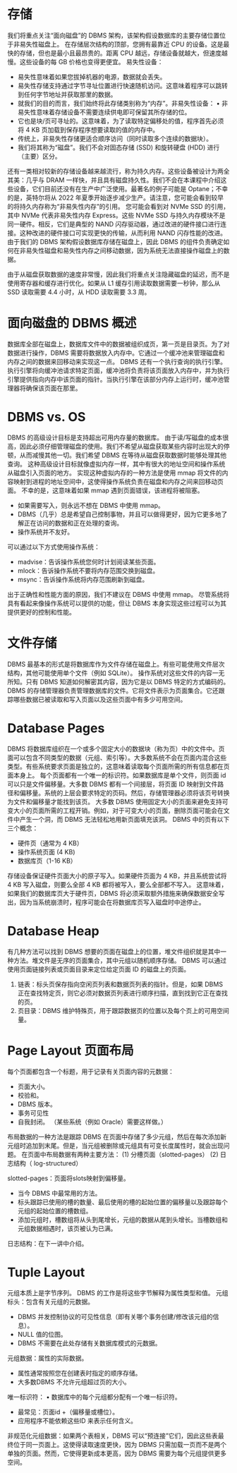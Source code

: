 # 存储
我们将重点关注“面向磁盘”的 DBMS 架构，该架构假设数据库的主要存储位置位于非易失性磁盘上。
在存储层次结构的顶部，您拥有最靠近 CPU 的设备。这是最快的存储，但也是最小且最昂贵的。距离 CPU 越远，存储设备就越大，但速度越慢。这些设备的每 GB 价格也变得更便宜。
易失性设备：

-  易失性意味着如果您拔掉机器的电源，数据就会丢失。
-  易失性存储支持通过字节寻址位置进行快速随机访问。这意味着程序可以跳转到任何字节地址并获取那里的数据。
-  就我们的目的而言，我们始终将此存储类别称为“内存”。非易失性设备： • 非易失性意味着存储设备不需要连续供电即可保留其所存储的位。
-  它也是块/页可寻址的。这意味着，为了读取特定偏移处的值，程序首先必须将 4 KB 页加载到保存程序想要读取的值的内存中。
-  传统上，非易失性存储更适合顺序访问（同时读取多个连续的数据块）。
-  我们将其称为“磁盘”。我们不会对固态存储 (SSD) 和旋转硬盘 (HDD) 进行（主要）区分。

还有一类相对较新的存储设备越来越流行，称为持久内存。这些设备被设计为两全其美：几乎与 DRAM 一样快，并且具有磁盘持久性。我们不会在本课程中介绍这些设备，它们目前还没有在生产中广泛使用。最著名的例子可能是 Optane；不幸的是，英特尔将从 2022 年夏季开始逐步减少生产。请注意，您可能会看到较早的将持久内存称为“非易失性内存”的引用。
您可能会看到对 NVMe SSD 的引用，其中 NVMe 代表非易失性内存 Express。这些 NVMe SSD 与持久内存模块不是同一硬件。相反，它们是典型的 NAND 闪存驱动器，通过改进的硬件接口进行连接。这种改进的硬件接口可实现更快的传输，从而利用 NAND 闪存性能的改进。
由于我们的 DBMS 架构假设数据库存储在磁盘上，因此 DBMS 的组件负责确定如何在非易失性磁盘和易失性内存之间移动数据，因为系统无法直接操作磁盘上的数据。

由于从磁盘获取数据的速度非常慢，因此我们将重点关注隐藏磁盘的延迟，而不是使用寄存器和缓存进行优化。如果从 L1 缓存引用读取数据需要一秒钟，那么从 SSD 读取需要 4.4 小时，从 HDD 读取需要 3.3 周。

# 面向磁盘的 DBMS 概述
数据库全部在磁盘上，数据库文件中的数据被组织成页，第一页是目录页。为了对数据进行操作，DBMS 需要将数据放入内存中。它通过一个缓冲池来管理磁盘和内存之间的数据来回移动来实现这一点。 DBMS 还有一个执行查询的执行引擎。执行引擎将向缓冲池请求特定页面，缓冲池将负责将该页面放入内存中，并为执行引擎提供指向内存中该页面的指针。当执行引擎在该部分内存上运行时，缓冲池管理器将确保该页面在那里。

# DBMS vs. OS
DBMS 的高级设计目标是支持超出可用内存量的数据库。
由于读/写磁盘的成本很高，因此必须仔细管理磁盘的使用。我们不希望从磁盘获取某些内容时出现大的停顿，从而减慢其他一切。我们希望 DBMS 在等待从磁盘获取数据时能够处理其他查询。
这种高级设计目标就像虚拟内存一样，其中有很大的地址空间和操作系统从磁盘引入页面的地方。
实现这种虚拟内存的一种方法是使用 mmap 将文件的内容映射到进程的地址空间中，这使得操作系统负责在磁盘和内存之间来回移动页面。
不幸的是，这意味着如果 mmap 遇到页面错误，该进程将被阻塞。

- 如果需要写入，则永远不想在 DBMS 中使用 mmap。
- DBMS（几乎）总是希望自己控制事物，并且可以做得更好，因为它更多地了解正在访问的数据和正在处理的查询。
- 操作系统并不友好。

可以通过以下方式使用操作系统：

   - madvise：告诉操作系统您何时计划阅读某些页面。
   - mlock：告诉操作系统不要将内存范围交换到磁盘。
   - msync：告诉操作系统将内存范围刷新到磁盘。

出于正确性和性能方面的原因，我们不建议在 DBMS 中使用 mmap。
尽管系统将具有看起来像操作系统可以提供的功能，但让 DBMS 本身实现这些过程可以为其提供更好的控制和性能。

# 文件存储
DBMS 最基本的形式是将数据库作为文件存储在磁盘上。有些可能使用文件层次结构，其他可能使用单个文件（例如 SQLite）。
操作系统对这些文件的内容一无所知。只有 DBMS 知道如何解密其内容，因为它是以 DBMS 特定的方式编码的。
DBMS 的存储管理器负责管理数据库的文件。它将文件表示为页面集合。它还跟踪哪些数据已被读取和写入页面以及这些页面中有多少可用空间。

# Database Pages
DBMS 将数据库组织在一个或多个固定大小的数据块（称为页）中的文件中。页面可以包含不同类型的数据（元组、索引等）。大多数系统不会在页面内混合这些类型。有些系统要求页面是独立的，这意味着读取每个页面所需的所有信息都在页面本身上。
每个页面都有一个唯一的标识符。如果数据库是单个文件，则页面 id 可以只是文件偏移量。大多数 DBMS 都有一个间接层，将页面 ID 映射到文件路径和偏移量。系统的上层会要求特定的页码。然后，存储管理器必须将该页号转换为文件和偏移量才能找到该页。
大多数 DBMS 使用固定大小的页面来避免支持可变大小的页面所需的工程开销。例如，对于可变大小的页面，删除页面可能会在文件中产生一个洞，而 DBMS 无法轻松地用新页面填充该洞。
DBMS 中的页有以下三个概念：

- 硬件页（通常为 4 KB）
- 操作系统页面 (4 KB)
- 数据库页（1-16 KB）

存储设备保证硬件页面大小的原子写入。如果硬件页面为 4 KB，并且系统尝试将 4 KB 写入磁盘，则要么全部 4 KB 都将被写入，要么全部都不写入。
这意味着，如果我们的数据库页大于硬件页，DBMS 将必须采取额外措施来确保数据安全写出，因为当系统崩溃时，程序可能会在将数据库页写入磁盘时中途停止。

# Database Heap
有几种方法可以找到 DBMS 想要的页面在磁盘上的位置，堆文件组织就是其中一种方法。堆文件是无序的页面集合，其中元组以随机顺序存储。
DBMS 可以通过使用页面链接列表或页面目录来定位给定页面 ID 的磁盘上的页面。

1. 链表：标头页保存指向空闲页列表和数据页列表的指针。但是，如果 DBMS 正在查找特定页，则它必须对数据页列表进行顺序扫描，直到找到它正在查找的页。
2. 页目录：DBMS 维护特殊页，用于跟踪数据页的位置以及每个页上的可用空间量。

# Page Layout 页面布局
每个页面都包含一个标题，用于记录有关页面内容的元数据： 

- 页面大小。
- 校验和。
- DBMS 版本。
- 事务可见性
- 自我封闭。 （某些系统（例如 Oracle）需要这样做。）

布局数据的一种方法是跟踪 DBMS 在页面中存储了多少元组，然后在每次添加新元组时追加到末尾。但是，当元组被删除或元组具有可变长度属性时，就会出现问题。
在页面中布局数据有两种主要方法：
(1) 分槽页面（slotted-pages）
(2) 日志结构（ log-structured）

slotted-pages：页面将slots映射到偏移量。

- 当今 DBMS 中最常用的方法。
- 标头跟踪已使用的槽的数量、最后使用的槽的起始位置的偏移量以及跟踪每个元组的起始位置的槽数组。
- 添加元组时，槽数组将从头到尾增长，元组的数据从尾到头增长。当槽数组和元组数据相遇时，该页被认为已满。

日志结构：在下一讲中介绍。

# Tuple Layout
元组本质上是字节序列。 DBMS 的工作是将这些字节解释为属性类型和值。
元组标头：包含有关元组的元数据。

- DBMS 并发控制协议的可见性信息（即有关哪个事务创建/修改该元组的信息）。
- NULL 值的位图。
- DBMS 不需要在此处存储有关数据库模式的元数据。

元组数据：属性的实际数据。

- 属性通常按照您在创建表时指定的顺序存储。
- 大多数DBMS 不允许元组超过页的大小。

唯一标识符： • 数据库中的每个元组都分配有一个唯一标识符。

- 最常见：页面id +（偏移量或槽位）。
- 应用程序不能依赖这些ID 来表示任何含义。

非规范化元组数据：如果两个表相关，DBMS 可以“预连接”它们，因此这些表最终位于同一页面上。这使得读取速度更快，因为 DBMS 只需加载一页而不是两个单独的页面。然而，它使得更新成本更高，因为 DBMS 需要为每个元组提供更多空间。

 
